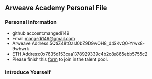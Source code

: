 ## Arweave Academy Personal File

### Personal information

- github account:mangedi149
- Email:mangedi149@gmail.com
- Arweave Address:5QtiZ48tOarJ0bZ9D9wOH8_d4SKvQ0-Yrwx8-9whwrk
- ETH Address:0x7635d153caa1378929339c4b2c8e865ebb5755c2
- Please finish this [form](https://docs.google.com/forms/d/e/1FAIpQLSfWA5fIIcBgmRppm3jNz5vmf9Mai_QMVil-2pO4r7YKn_Zhtw/viewform?usp=sf_link) to join in the talent pool.

### Introduce Yourself
